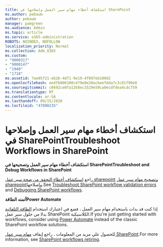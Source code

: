 ```yaml
---
title: استكشاف أخطاء مهام سير العمل وإصلاحها في SharePoint
ms.author: pebaum
author: pebaum
manager: pamgreen
ms.audience: Admin
ms.topic: article
ms.service: o365-administration
ROBOTS: NOINDEX, NOFOLLOW
localization_priority: Normal
ms.collection: Adm_O365
ms.custom:
- "9000317"
- "9000147"
- "1940"
- "1718"
ms.assetid: 7ae05f21-eb16-4d71-9e19-4f097eb100d2
ms.openlocfilehash: eedfb806100c479e0e20acbeefdda7c3c81f99e0
ms.sourcegitcommit: c6692ce0fa1358ec3529e59ca0ecdfdea4cdc759
ms.translationtype: MT
ms.contentlocale: ar-SA
ms.lasthandoff: 09/15/2020
ms.locfileid: "47800235"
---
```

# <a name="troubleshoot-workflows-in-sharepoint"></a><span data-ttu-id="127f0-102">استكشاف أخطاء مهام سير العمل وإصلاحها في SharePoint</span><span class="sxs-lookup"><span data-stu-id="127f0-102">Troubleshoot Workflows in SharePoint</span></span>

<span data-ttu-id="127f0-103">**استكشاف أخطاء مهام سير العمل وتصحيحها في SharePoint**</span><span class="sxs-lookup"><span data-stu-id="127f0-103">**Troubleshoot and Debug Workflows in SharePoint**</span></span>

<span data-ttu-id="127f0-104">راجع [استكشاف أخطاء التحقق من صحة سير عمل sharepoint](https://docs.microsoft.com/sharepoint/dev/general-development/troubleshooting-sharepoint-server-workflow-validation-errors-in-visio) [وتصحيح مهام سير عمل sharepoint](https://docs.microsoft.com/sharepoint/dev/general-development/debugging-sharepoint-server-workflows)وإصلاحها.</span><span class="sxs-lookup"><span data-stu-id="127f0-104">See [Troubleshoot SharePoint workflow validation errors](https://docs.microsoft.com/sharepoint/dev/general-development/troubleshooting-sharepoint-server-workflow-validation-errors-in-visio) and [Debugging SharePoint workflows](https://docs.microsoft.com/sharepoint/dev/general-development/debugging-sharepoint-server-workflows).</span></span>

<span data-ttu-id="127f0-105">**أتمته الطاقة**</span><span class="sxs-lookup"><span data-stu-id="127f0-105">**Power Automate**</span></span>

<span data-ttu-id="127f0-106">إذا كنت قد بدات باستخدام مهام سير العمل ، فضع في اعتبارك استخدام [الطاقة التلقائية](https://docs.microsoft.com/power-automate/modern-approvals) بدلا من حلول سير عمل SharePoint الكلاسيكية.</span><span class="sxs-lookup"><span data-stu-id="127f0-106">If you're just getting started with workflows, consider using [Power Automate](https://docs.microsoft.com/power-automate/modern-approvals) instead of the classic SharePoint workflow solutions.</span></span>

<span data-ttu-id="127f0-107">للحصول علي مزيد من المعلومات ، راجع إيقاف [مهام سير عمل SharePoint](https://docs.microsoft.com/alchemyinsights/sharepoint-workflows-retiring).</span><span class="sxs-lookup"><span data-stu-id="127f0-107">For more information, see [SharePoint workflows retiring](https://docs.microsoft.com/alchemyinsights/sharepoint-workflows-retiring).</span></span>

